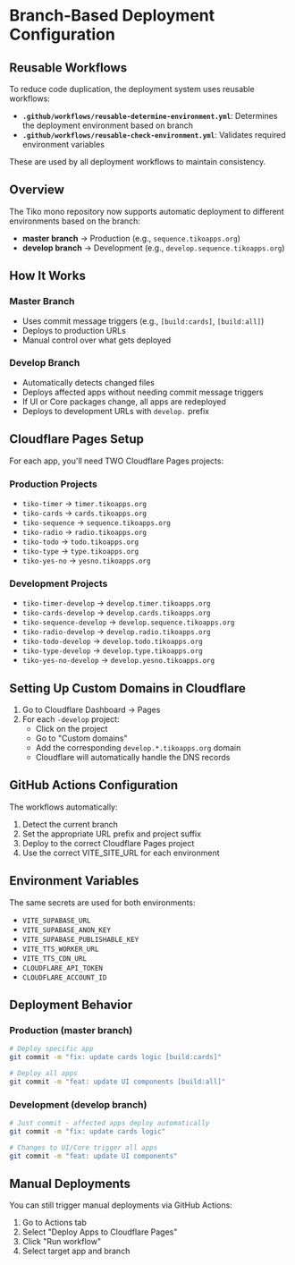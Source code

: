 # Branch-Based Deployment Configuration

## Reusable Workflows

To reduce code duplication, the deployment system uses reusable workflows:

- **`.github/workflows/reusable-determine-environment.yml`**: Determines the deployment environment based on branch
- **`.github/workflows/reusable-check-environment.yml`**: Validates required environment variables

These are used by all deployment workflows to maintain consistency.

## Overview

The Tiko mono repository now supports automatic deployment to different environments based on the branch:

- **master branch** → Production (e.g., `sequence.tikoapps.org`)
- **develop branch** → Development (e.g., `develop.sequence.tikoapps.org`)

## How It Works

### Master Branch

- Uses commit message triggers (e.g., `[build:cards]`, `[build:all]`)
- Deploys to production URLs
- Manual control over what gets deployed

### Develop Branch

- Automatically detects changed files
- Deploys affected apps without needing commit message triggers
- If UI or Core packages change, all apps are redeployed
- Deploys to development URLs with `develop.` prefix

## Cloudflare Pages Setup

For each app, you'll need TWO Cloudflare Pages projects:

### Production Projects

- `tiko-timer` → `timer.tikoapps.org`
- `tiko-cards` → `cards.tikoapps.org`
- `tiko-sequence` → `sequence.tikoapps.org`
- `tiko-radio` → `radio.tikoapps.org`
- `tiko-todo` → `todo.tikoapps.org`
- `tiko-type` → `type.tikoapps.org`
- `tiko-yes-no` → `yesno.tikoapps.org`

### Development Projects

- `tiko-timer-develop` → `develop.timer.tikoapps.org`
- `tiko-cards-develop` → `develop.cards.tikoapps.org`
- `tiko-sequence-develop` → `develop.sequence.tikoapps.org`
- `tiko-radio-develop` → `develop.radio.tikoapps.org`
- `tiko-todo-develop` → `develop.todo.tikoapps.org`
- `tiko-type-develop` → `develop.type.tikoapps.org`
- `tiko-yes-no-develop` → `develop.yesno.tikoapps.org`

## Setting Up Custom Domains in Cloudflare

1. Go to Cloudflare Dashboard → Pages
2. For each `-develop` project:
   - Click on the project
   - Go to "Custom domains"
   - Add the corresponding `develop.*.tikoapps.org` domain
   - Cloudflare will automatically handle the DNS records

## GitHub Actions Configuration

The workflows automatically:

1. Detect the current branch
2. Set the appropriate URL prefix and project suffix
3. Deploy to the correct Cloudflare Pages project
4. Use the correct VITE_SITE_URL for each environment

## Environment Variables

The same secrets are used for both environments:

- `VITE_SUPABASE_URL`
- `VITE_SUPABASE_ANON_KEY`
- `VITE_SUPABASE_PUBLISHABLE_KEY`
- `VITE_TTS_WORKER_URL`
- `VITE_TTS_CDN_URL`
- `CLOUDFLARE_API_TOKEN`
- `CLOUDFLARE_ACCOUNT_ID`

## Deployment Behavior

### Production (master branch)

```bash
# Deploy specific app
git commit -m "fix: update cards logic [build:cards]"

# Deploy all apps
git commit -m "feat: update UI components [build:all]"
```

### Development (develop branch)

```bash
# Just commit - affected apps deploy automatically
git commit -m "fix: update cards logic"

# Changes to UI/Core trigger all apps
git commit -m "feat: update UI components"
```

## Manual Deployments

You can still trigger manual deployments via GitHub Actions:

1. Go to Actions tab
2. Select "Deploy Apps to Cloudflare Pages"
3. Click "Run workflow"
4. Select target app and branch
